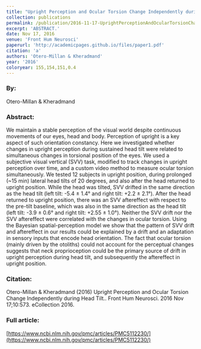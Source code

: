 ```yaml
---
title: "Upright Perception and Ocular Torsion Change Independently during Head Tilt."
collection: publications
permalink: /publication/2016-11-17-UprightPerceptionAndOcularTorsionChangeIndependentlyDuringHeadT
excerpt: 'ABSTRACT.'
date: Nov 17, 2016
venue: 'Front Hum Neurosci'
paperurl: 'http://academicpages.github.io/files/paper1.pdf'
citation: 'a'
authors: 'Otero-Millan & Kheradmand'
year: '2016'
coloryear: 155,154,151,0.4
---
```


### By: 
Otero-Millan & Kheradmand

### Abstract: 
We maintain a stable perception of the visual world despite continuous movements of our eyes, head and body. Perception of upright is a key aspect of such orientation constancy. Here we investigated whether changes in upright perception during sustained head tilt were related to simultaneous changes in torsional position of the eyes. We used a subjective visual vertical (SVV) task, modified to track changes in upright perception over time, and a custom video method to measure ocular torsion simultaneously. We tested 12 subjects in upright position, during prolonged (~15 min) lateral head tilts of 20 degrees, and also after the head returned to upright position. While the head was tilted, SVV drifted in the same direction as the head tilt (left tilt: -5.4 ± 1.4° and right tilt: +2.2 ± 2.1°). After the head returned to upright position, there was an SVV aftereffect with respect to the pre-tilt baseline, which was also in the same direction as the head tilt (left tilt: -3.9 ± 0.6° and right tilt: +2.55 ± 1.0°). Neither the SVV drift nor the SVV aftereffect were correlated with the changes in ocular torsion. Using the Bayesian spatial-perception model we show that the pattern of SVV drift and aftereffect in our results could be explained by a drift and an adaptation in sensory inputs that encode head orientation. The fact that ocular torsion (mainly driven by the otoliths) could not account for the perceptual changes suggests that neck proprioception could be the primary source of drift in upright perception during head tilt, and subsequently the aftereffect in upright position.

### Citation: 
Otero-Millan & Kheradmand (2016) Upright Perception and Ocular Torsion Change Independently during Head Tilt.. Front Hum Neurosci. 2016 Nov 17;10:573. eCollection 2016.

### Full article: 
[https://www.ncbi.nlm.nih.gov/pmc/articles/PMC5112230/](https://www.ncbi.nlm.nih.gov/pmc/articles/PMC5112230/)
